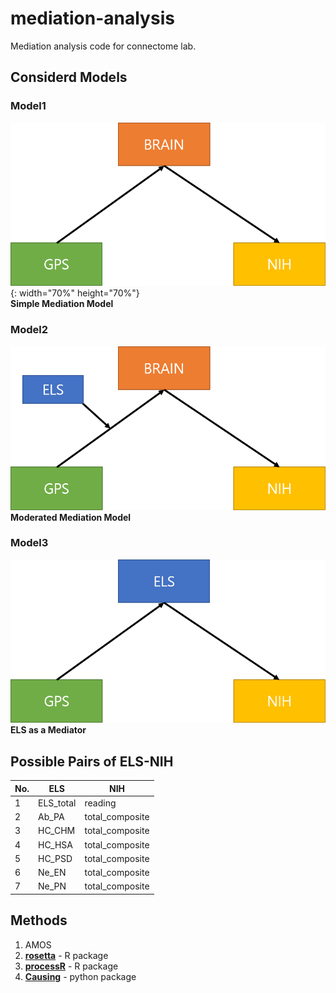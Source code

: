 # mediation-analysis
Mediation analysis code for connectome lab. 

## Considerd Models
### Model1
![model1](./img/model1.png){: width="70%" height="70%"}    
**Simple Mediation Model**
### Model2
![model2](./img/model2.png)
**Moderated Mediation Model**
### Model3
![model3](./img/model3.png)
**ELS as a Mediator**

## Possible Pairs of ELS-NIH
|No.|ELS|NIH|
|------|---|---|
|1|ELS_total|reading|
|2|Ab_PA|total_composite|
|3|HC_CHM|total_composite|
|4|HC_HSA|total_composite|
|5|HC_PSD|total_composite|
|6|Ne_EN|total_composite|
|7|Ne_PN|total_composite|

## Methods
1. AMOS
2. [**rosetta**](https://sci-ops.gitlab.io/rosetta-stats/moderated-mediation.html#r-5) - R package
3. [**processR**](https://rpubs.com/cardiomoon/468602) - R package
4. [**Causing**](https://github.com/HolgerBartel/Causing) - python package
